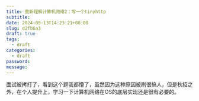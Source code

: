 ```yaml
---
title: 重新理解计算机网络2：写一个tinyhttp
subtitle: 
date: 2024-09-13T14:23:21+08:00
slug: d2fb6a3
draft: true
tags:
  - draft
categories:
  - draft
password: 
message:
---
```

面试被拷打了，看到这个题我都懵了，虽然因为这种原因被刷很搞人，但是秋招之外，在个人提升上，学习一下计算机网络在OS的底层实现还是很有必要的。

